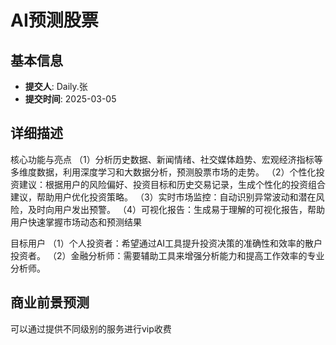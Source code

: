 # AI预测股票

## 基本信息
- **提交人**: Daily.张
- **提交时间**: 2025-03-05

## 详细描述
核心功能与亮点
（1）分析历史数据、新闻情绪、社交媒体趋势、宏观经济指标等多维度数据，利用深度学习和大数据分析，预测股票市场的走势。
（2）个性化投资建议：根据用户的风险偏好、投资目标和历史交易记录，生成个性化的投资组合建议，帮助用户优化投资策略。
（3）实时市场监控：自动识别异常波动和潜在风险，及时向用户发出预警。
（4）可视化报告：生成易于理解的可视化报告，帮助用户快速掌握市场动态和预测结果

目标用户
（1）个人投资者：希望通过AI工具提升投资决策的准确性和效率的散户投资者。
（2）金融分析师：需要辅助工具来增强分析能力和提高工作效率的专业分析师。

## 商业前景预测
可以通过提供不同级别的服务进行vip收费

